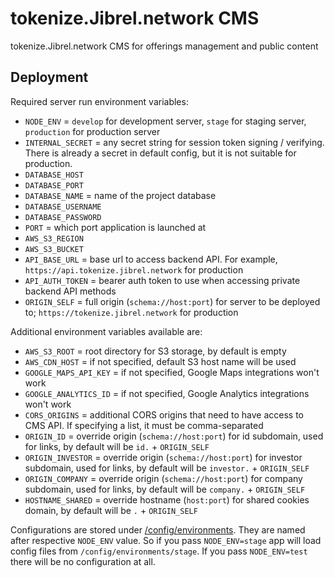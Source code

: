# tokenize.Jibrel.network CMS

tokenize.Jibrel.network CMS for offerings management and public content

## Deployment

Required server run environment variables:

- `NODE_ENV` = `develop` for development server, `stage` for staging server, `production` for production server
- `INTERNAL_SECRET` = any secret string for session token signing / verifying. There is already a secret in default config, but it is not suitable for production.
- `DATABASE_HOST`
- `DATABASE_PORT`
- `DATABASE_NAME` = name of the project database
- `DATABASE_USERNAME`
- `DATABASE_PASSWORD`
- `PORT` = which port application is launched at
- `AWS_S3_REGION`
- `AWS_S3_BUCKET`
- `API_BASE_URL` = base url to access backend API. For example, `https://api.tokenize.jibrel.network` for production
- `API_AUTH_TOKEN` = bearer auth token to use when accessing private backend API methods
- `ORIGIN_SELF` = full origin (`schema://host:port`) for server to be deployed to; `https://tokenize.jibrel.network` for production

Additional environment variables available are:

- `AWS_S3_ROOT` = root directory for S3 storage, by default is empty
- `AWS_CDN_HOST` = if not specified, default S3 host name will be used
- `GOOGLE_MAPS_API_KEY` = if not specified, Google Maps integrations won't work
- `GOOGLE_ANALYTICS_ID` = if not specified, Google Analytics integrations won't work
- `CORS_ORIGINS` = additional CORS origins that need to have access to CMS API. If specifying a list, it must be comma-separated
- `ORIGIN_ID` = override origin (`schema://host:port`) for id subdomain, used for links, by default will be `id.` + `ORIGIN_SELF`
- `ORIGIN_INVESTOR` = override origin (`schema://host:port`) for investor subdomain, used for links, by default will be `investor.` + `ORIGIN_SELF`
- `ORIGIN_COMPANY` = override origin (`schema://host:port`) for company subdomain, used for links, by default will be `company.` + `ORIGIN_SELF`
- `HOSTNAME_SHARED` = override hostname (`host:port`) for shared cookies domain, by default will be `.` + `ORIGIN_SELF`

Configurations are stored under [/config/environments](./config/environments). They are named after respective `NODE_ENV` value. So if you pass `NODE_ENV=stage` app will load config files from `/config/environments/stage`. If you pass `NODE_ENV=test` there will be no configuration at all.
